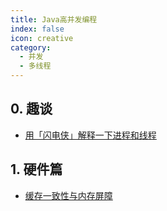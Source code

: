 ```yaml
---
title: Java高并发编程
index: false
icon: creative
category:
  - 并发
  - 多线程
---
```


## 0. 趣谈
- [用「闪电侠」解释一下进程和线程](用「闪电侠」解释一下进程和线程.md)

## 1. 硬件篇
- [缓存一致性与内存屏障](缓存一致性与内存屏障.md)


